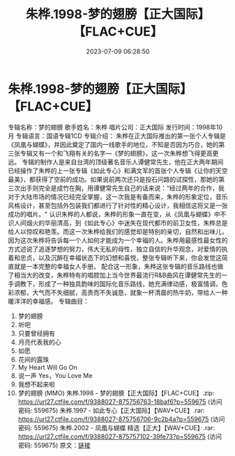 ﻿---
title: 朱桦.1998-梦的翅膀【正大国际】【FLAC+CUE】
date: 2023-07-09 06:28:50
categories: WAV车载音乐、镜像
tags: 华语中文
---
# 朱桦.1998-梦的翅膀【正大国际】【FLAC+CUE】

专辑名称：梦的翅膀
歌手姓名：朱桦
唱片公司：正大国际
发行时间：1998年10月
专辑语言：国语专辑1CD
专辑介绍：
朱桦在正大国际推出的第一张个人专辑是《凤凰与蝴蝶》，并因此奠定了国内一线歌手的地位，不知是否因为巧合，她的第三张专辑又有一个和飞翔有关的名字—《梦的翅膀》，这一次朱桦想飞得更高更远。
专辑的制作人是来自台湾的顶级著名音乐人谭健常先生，他在正大两年期间已经操作了朱桦的上一张专辑《如此专心》和满文军的首张个人专辑《让你的天空最美》，都获得了空前的成功。如果说前两次还只是投石问路的试探性，那她的第三次出手则完全是成竹在胸，用谭健常先生自己的话来说：“经过两年的合作，我对于大陆市场的情况已经完全掌握，这一次我是有备而来，朱桦的形象定位，音乐风格设计，甚至包括外包装我们都进行了针对性的精心设计，我相信这将又是一张成功的唱片。"
认识朱桦的人都说，朱桦的形象一直在变，从《凤凰与蝴蝶》中不识人间烟火的华丽清高，到《如此专心》中迷失在现代都市的前卫女性，朱桦总是给人以惊叹和艳羡。而这一次朱桦给我们的感觉却是特别的亲切，自然和出味儿，因为这次朱桦将告诉每一个人如何才能成为一个幸福的人。朱桦用最感性最女性的方式述说了追逐梦想的努力，伟大无私的母性，独立自信的升华观念，对爱情的执着和忠贞，以及沉醉在幸福状态下的幻想和喜悦，整张专辑听下来，你会发觉这简直就是一本完整的幸福女人手册。
配合这一形象，朱桦这张专辑的音乐路线也做了相当大的改变，朱桦特有的唱腔加上当今世界最流行R&B曲风在谭健常先生的一手调教下，形成了一种独具韵味的国际化音乐路线，她充满律动感，极富情调，色彩浓郁，大气而不失细腻，高贵而不失诚恳，就象一杯清晨的热牛奶，带给人一种暖洋洋的幸福感。
专辑曲目：
01. 梦的翅膀
02. 听吧
03. 只要曾经拥有
04. 月亮代表我的心
05. 如愿
06. 花间的露珠
07. My Heart Will Go On
08. 说一声 Yes，You Love Me
09. 我想不起来啦
10. 梦的翅膀 (MMO)
朱桦.1998 - 梦的翅膀【正大国际】【FLAC+CUE】.zip: https://url27.ctfile.com/f/9388027-875756763-18baf6?p=559675
(访问密码: 559675)
朱桦.1997 - 如此专心【正大国际】【WAV+CUE】.rar: https://url27.ctfile.com/f/9388027-875756706-9c2b4a?p=559675
(访问密码: 559675)
朱桦.2002 - 凤凰与蝴蝶 精选【正大】【WAV+CUE】.rar: https://url27.ctfile.com/f/9388027-875757102-39fe73?p=559675
(访问密码: 559675)
原文：[链接](https://blog.sina.com.cn/s/blog_1647c7e76010312mo.html)